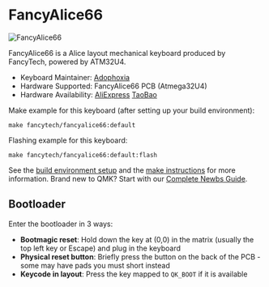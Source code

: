 # FancyAlice66

![FancyAlice66](https://i.imgur.com/kg0TUlIh.jpeg)

FancyAlice66 is a Alice layout mechanical keyboard produced by FancyTech, powered by ATM32U4.

* Keyboard Maintainer: [Adophoxia](https://github.com/Adophoxia)
* Hardware Supported: FancyAlice66 PCB (Atmega32U4)
* Hardware Availability: [AliExpress](https://www.aliexpress.com/item/1005004272392611.html) [TaoBao](https://item.taobao.com/item.htm?spm=a1z09.2.0.0.13892e8dGQ8r0o&id=674705234595)

Make example for this keyboard (after setting up your build environment):

    make fancytech/fancyalice66:default

Flashing example for this keyboard:

    make fancytech/fancyalice66:default:flash

See the [build environment setup](https://docs.qmk.fm/#/getting_started_build_tools) and the [make instructions](https://docs.qmk.fm/#/getting_started_make_guide) for more information. Brand new to QMK? Start with our [Complete Newbs Guide](https://docs.qmk.fm/#/newbs).

## Bootloader

Enter the bootloader in 3 ways:

* **Bootmagic reset**: Hold down the key at (0,0) in the matrix (usually the top left key or Escape) and plug in the keyboard
* **Physical reset button**: Briefly press the button on the back of the PCB - some may have pads you must short instead
* **Keycode in layout**: Press the key mapped to `QK_BOOT` if it is available
